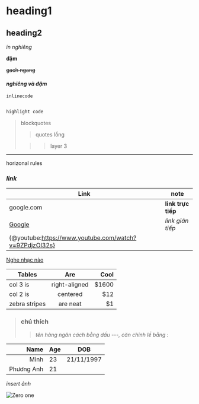 # heading1
## heading2
*in nghiêng*

**đậm**

~~gach ngang~~
#### ***nghiêng và đậm***
`inlinecode`

```php

highlight code

```

> blockquotes
>
>> quotes lồng
>
>>> layer 3
***
horizonal rules

### *link*
|Link|note|
|-|-|
|google.com|**link trực tiếp**|
|[Google](google.com)| *link gián tiếp*|
|{@youtube:https://www.youtube.com/watch?v=9ZPdjzOl32s}||
[Nghe nhạc nào](https://www.youtube.com/watch?v=9ZPdjzOl32s)


| Tables        | Are           | Cool  |
| ------------- |:-------------:| -----:|
| col 3 is      | right-aligned | $1600 |
| col 2 is      | centered      |   $12 |
| zebra stripes | are neat      |    $1 |

>### **chú thích**
>
>> *tên hàng ngăn cách bằng dấu ---, căn chỉnh lề bằng :*

|Name|Age|DOB|
|----:|:---|:---:|
|Minh|23|21/11/1997|
|Phương Anh|21||



*insert ảnh*


![Zero one](https://www.google.com/search?q=kamen+rider+zero+one&sxsrf=ALeKk00ldx44DiXxEHByKf89HILKP_LA6Q:1593923562311&source=lnms&tbm=isch&sa=X&ved=2ahUKEwjl2-v9o7XqAhWSNaYKHZTeB3gQ_AUoAXoECBgQAw&biw=1920&bih=969#imgrc=moEh6cRODo9wqM)
